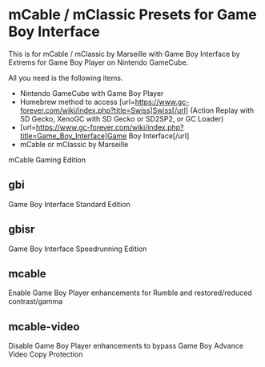 # mCable / mClassic Presets for Game Boy Interface
This is for mCable / mClassic by Marseille with Game Boy Interface by Extrems for Game Boy Player on Nintendo GameCube.

All you need is the following items.
- Nintendo GameCube with Game Boy Player
- Homebrew method to access [url=https://www.gc-forever.com/wiki/index.php?title=Swiss]Swiss[/url] (Action Replay with SD Gecko, XenoGC with SD Gecko or SD2SP2, or GC Loader)
- [url=https://www.gc-forever.com/wiki/index.php?title=Game_Boy_Interface]Game Boy Interface[/url]
- mCable or mClassic by Marseille

mCable Gaming Edition

## gbi
Game Boy Interface Standard Edition
## gbisr
Game Boy Interface Speedrunning Edition
## mcable
Enable Game Boy Player enhancements for Rumble and restored/reduced contrast/gamma
## mcable-video
Disable Game Boy Player enhancements to bypass Game Boy Advance Video Copy Protection
